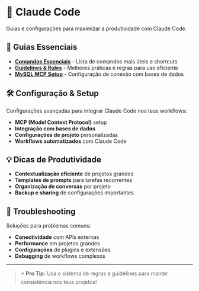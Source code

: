 # 🤖 Claude Code

Guias e configurações para maximizar a produtividade com Claude Code.

## 📖 Guias Essenciais

- **[Comandos Essenciais](cc_commands.md)** - Lista de comandos mais úteis e shortcuts
- **[Guidelines & Rules](cc_rules.md)** - Melhores práticas e regras para uso eficiente
- **[MySQL MCP Setup](mysql_mcp_setup.md)** - Configuração de conexão com bases de dados

## 🛠️ Configuração & Setup

Configurações avançadas para integrar Claude Code nos teus workflows:

- **MCP (Model Context Protocol)** setup
- **Integração com bases de dados** 
- **Configurações de projeto** personalizadas
- **Workflows automatizados** com Claude Code

## 💡 Dicas de Produtividade

- **Contextualização eficiente** de projetos grandes
- **Templates de prompts** para tarefas recorrentes
- **Organização de conversas** por projeto
- **Backup e sharing** de configurações importantes

## 🔧 Troubleshooting

Soluções para problemas comuns:

- **Conectividade** com APIs externas
- **Performance** em projetos grandes  
- **Configurações** de plugins e extensões
- **Debugging** de workflows complexos

---

> ⚡ **Pro Tip:** Usa o sistema de regras e guidelines para manter consistência nos teus projetos!